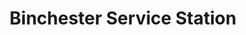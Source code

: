 ---
title: "Binchester Service Station"
url: /bishop-auckland/binchester-service-station/
shop: Lebensmittel
---